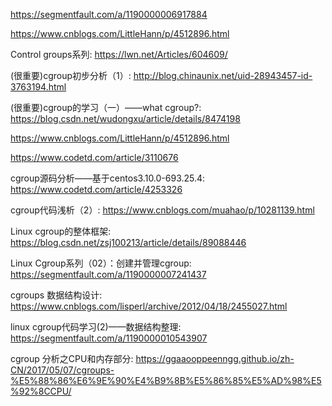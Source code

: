 https://segmentfault.com/a/1190000006917884

https://www.cnblogs.com/LittleHann/p/4512896.html

Control groups系列: https://lwn.net/Articles/604609/


(很重要)cgroup初步分析（1）: http://blog.chinaunix.net/uid-28943457-id-3763194.html

(很重要)cgroup的学习（一）——what cgroup?: https://blog.csdn.net/wudongxu/article/details/8474198


https://www.cnblogs.com/LittleHann/p/4512896.html

https://www.codetd.com/article/3110676

cgroup源码分析——基于centos3.10.0-693.25.4: https://www.codetd.com/article/4253326

cgroup代码浅析（2）: https://www.cnblogs.com/muahao/p/10281139.html

Linux cgroup的整体框架: https://blog.csdn.net/zsj100213/article/details/89088446

Linux Cgroup系列（02）：创建并管理cgroup: https://segmentfault.com/a/1190000007241437

cgroups 数据结构设计: https://www.cnblogs.com/lisperl/archive/2012/04/18/2455027.html

linux cgroup代码学习(2)——数据结构整理: https://segmentfault.com/a/1190000010543907

cgroup 分析之CPU和内存部分: https://ggaaooppeenngg.github.io/zh-CN/2017/05/07/cgroups-%E5%88%86%E6%9E%90%E4%B9%8B%E5%86%85%E5%AD%98%E5%92%8CCPU/